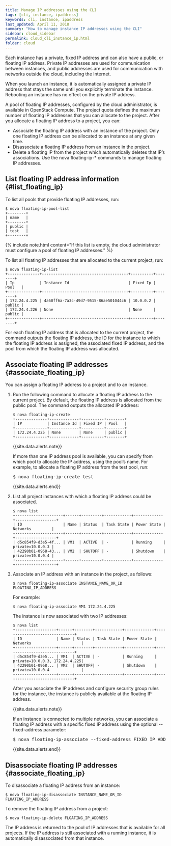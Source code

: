 ```yaml
---
title: Manage IP addresses using the CLI
tags: [cli, instance, ipaddress]
keywords: cli, instance, ipaddress
last_updated: April 11, 2018
summary: "How to manage instance IP addresses using the CLI"
sidebar: cloud_sidebar
permalink: cloud_cli_instance_ip.html
folder: cloud
---
```


Each instance has a private, fixed IP address and can also have a public, or floating IP address. Private IP addresses are used for communication between instances, and public addresses are used for communication with networks outside the cloud, including the Internet.

When you launch an instance, it is automatically assigned a private IP address that stays the same until you explicitly terminate the instance. Rebooting an instance has no effect on the private IP address.

A pool of floating IP addresses, configured by the cloud administrator, is available in OpenStack Compute. The project quota defines the maximum number of floating IP addresses that you can allocate to the project. After you allocate a floating IP address to a project, you can:

* Associate the floating IP address with an instance of the project. Only one floating IP address can be allocated to an instance at any given time.
* Disassociate a floating IP address from an instance in the project.
* Delete a floating IP from the project which automatically deletes that IP’s associations.
Use the nova floating-ip-\* commands to manage floating IP addresses.

## List floating IP address information {#list_floating_ip}
To list all pools that provide floating IP addresses, run:
```
$ nova floating-ip-pool-list
+--------+
| name   |
+--------+
| public |
| test   |
+--------+
```
{% include note.html content="If this list is empty, the cloud administrator must configure a pool of floating IP addresses." %}

To list all floating IP addresses that are allocated to the current project, run:
```
$ nova floating-ip-list
+--------------+--------------------------------------+----------+--------+
| Ip           | Instance Id                          | Fixed Ip | Pool   |
+--------------+--------------------------------------+----------+--------+
| 172.24.4.225 | 4a60ff6a-7a3c-49d7-9515-86ae501044c6 | 10.0.0.2 | public |
| 172.24.4.226 | None                                 | None     | public |
+--------------+--------------------------------------+----------+--------+
```
For each floating IP address that is allocated to the current project, the command outputs the floating IP address, the ID for the instance to which the floating IP address is assigned, the associated fixed IP address, and the pool from which the floating IP address was allocated.

## Associate floating IP addresses {#associate_floating_ip}
You can assign a floating IP address to a project and to an instance.

1. Run the following command to allocate a floating IP address to the current project. By default, the floating IP address is allocated from the public pool. The command outputs the allocated IP address:
   ```
   $ nova floating-ip-create
   +--------------+-------------+----------+--------+
   | IP           | Instance Id | Fixed IP | Pool   |
   +--------------+-------------+----------+--------+
   | 172.24.4.225 | None        | None     | public |
   +--------------+-------------+----------+--------+
   ```
   {{site.data.alerts.note}}
   <p>If more than one IP address pool is available, you can specify from which pool to allocate the IP address, using the pool’s name. For example, to allocate a floating IP address from the test pool, run:</p>
   <pre>$ nova floating-ip-create test<br/></pre>
   {{site.data.alerts.end}}

1. List all project instances with which a floating IP address could be associated.
   ```
   $ nova list
   +---------------------+------+---------+------------+-------------+------------------+
   | ID                  | Name | Status  | Task State | Power State | Networks         |
   +---------------------+------+---------+------------+-------------+------------------+
   | d5c854f9-d3e5-4f... | VM1  | ACTIVE  | -          | Running     | private=10.0.0.3 |
   | 42290b01-0968-43... | VM2  | SHUTOFF | -          | Shutdown    | private=10.0.0.4 |
   +---------------------+------+---------+------------+-------------+------------------+
   ```
1. Associate an IP address with an instance in the project, as follows:
   ```
   $ nova floating-ip-associate INSTANCE_NAME_OR_ID FLOATING_IP_ADDRESS
   ```
   For example:
   ```
   $ nova floating-ip-associate VM1 172.24.4.225
   ```
   The instance is now associated with two IP addresses:
   ```
   $ nova list
   +------------------+------+--------+------------+-------------+-------------------------------+
   | ID               | Name | Status | Task State | Power State | Networks                      |
   +------------------+------+--------+------------+-------------+-------------------------------+
   | d5c854f9-d3e5... | VM1  | ACTIVE | -          | Running     | private=10.0.0.3, 172.24.4.225|
   | 42290b01-0968... | VM2  | SHUTOFF| -          | Shutdown    | private=10.0.0.4              |
   +------------------+------+--------+------------+-------------+-------------------------------+
   ```
   After you associate the IP address and configure security group rules for the instance, the instance is publicly available at the floating IP address.

   {{site.data.alerts.note}}
   <p>If an instance is connected to multiple networks, you can associate a floating IP address with a specific fixed IP address using the optional --fixed-address parameter:</p>
   <pre>$ nova floating-ip-associate --fixed-address FIXED_IP_ADDRESS \  INSTANCE_NAME_OR_ID FLOATING_IP_ADDRESS/></pre>
   {{site.data.alerts.end}}

## Disassociate floating IP addresses {#associate_floating_ip}
To disassociate a floating IP address from an instance:
```
$ nova floating-ip-disassociate INSTANCE_NAME_OR_ID FLOATING_IP_ADDRESS
```
To remove the floating IP address from a project:
```
$ nova floating-ip-delete FLOATING_IP_ADDRESS
```
The IP address is returned to the pool of IP addresses that is available for all projects. If the IP address is still associated with a running instance, it is automatically disassociated from that instance.


